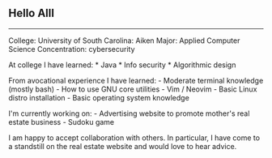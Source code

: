 <!--
**BrandonWeathers000/BrandonWeathers000** is a ✨ _special_ ✨ repository because its `README.md` (this file) appears on your GitHub profile.

Here are some ideas to get you started:

- 🔭 I’m currently working on ...
- 🌱 I’m currently learning ...
- 👯 I’m looking to collaborate on ...
- 🤔 I’m looking for help with ...
- 💬 Ask me about ...
- 📫 How to reach me: ...
- 😄 Pronouns: ...
- ⚡ Fun fact: ...
-->
## Hello Alll

***
College: University of South Carolina: Aiken
Major: Applied Computer Science 
Concentration: cybersecurity

At college I have learned:
    * Java
    * Info security
    * Algorithmic design

<!--Additionaly, I enjoy working on programming projects in my free time.-->
From avocational experience I have learned:
    - Moderate terminal knowledge (mostly bash) 
    - How to use GNU core utilities
    - Vim / Neovim
    - Basic Linux distro installation
    - Basic operating system knowledge

<!--A few personal projects I am currently working on are listed below.-->
I'm currently working on:
    - Advertising website to promote mother's real estate business
    - Sudoku game

I am happy to accept collaboration with others.
In particular, I have come to a standstill on the real estate website and would love to hear advice.

